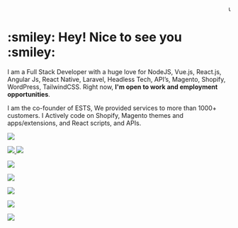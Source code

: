  <marquee>use our <a href="https://expertcoderz.com/free-2-hours-development.html">2 hours Free Service</a></marquee>

<h1> :smiley:  Hey! Nice to see you :smiley:  </h1>



I am a Full Stack Developer with a huge love for NodeJS, Vue.js, React.js, Angular Js, React Native,  Laravel, Headless Tech, API’s, Magento, Shopify, WordPress, TailwindCSS. 
								Right now, <b>I'm open to work and employment opportunities</b>.

I am the co-founder of ESTS, We provided services to more than 1000+ customers. I Actively code on Shopify, Magento  themes and apps/extensions, and  React scripts, and APIs.

 <a href="https://join.skype.com/invite/Y3wxY5koAZob" target="_blank"><img src="https://expertcoderz.com/media/social-icon/skype-icon.png"> </a>

<a href="https://www.facebook.com/ExpoundSoftTechSolutions/" target="_blank"><img src="https://expertcoderz.com/media/social-icon/facebook logo_icon.png"> </a>
<a href="https://www.instagram.com/expoundsofttech/"><img src="https://expertcoderz.com/media/social-icon/instagram.png"> </a> 

<a href="https://in.linkedin.com/company/expound-soft-tech-solution" target="_blank"><img src="https://expertcoderz.com/media/social-icon/linkedin_icon.png"> </a> 

<a href="#" target="_blank"><img src="https://expertcoderz.com/media/social-icon/slack_logo_icon.png"> </a>

<a href="https://twitter.com/contactexpound" target="_blank"><img src="https://expertcoderz.com/media/social-icon/twitter.png"> </a> 

<a href="https://t.me/expoundsofttechsolution" target="_blank"><img src="https://expertcoderz.com/media/social-icon/telegram_icon.png"> </a> 

<a href="https://www.youtube.com/channel/UCKhYfAZ0hLG3tX9G8eO8Fjg" target="_blank"><img src="https://expertcoderz.com/media/social-icon/youtube_icon.png"> </a>
